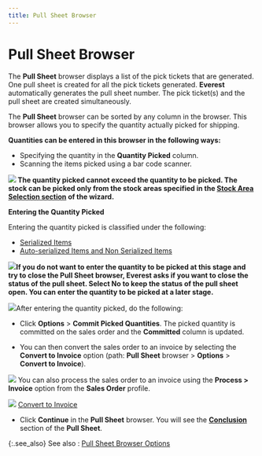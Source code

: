 ```yaml
---
title: Pull Sheet Browser
---
```


# Pull Sheet Browser


The **Pull Sheet** browser displays  a list of the pick tickets that are generated. One pull sheet is created  for all the pick tickets generated. **Everest** automatically generates the pull sheet number. The pick ticket(s)  and the pull sheet are created simultaneously.


The **Pull Sheet** browser can be  sorted by any column in the browser. This browser allows you to specify  the quantity actually picked for shipping.


**Quantities  can be entered in this browser in the following ways:**

- Specifying  the quantity in the **Quantity Picked** column.
- Scanning the  items picked using a bar code scanner.



**![]({{site.sp_baseurl}}/img/note.gif) The quantity  picked cannot exceed the quantity to be picked. The stock can be picked  only from the stock areas specified in the [**Stock Area Selection** section]({{site.sp_baseurl}}/sales-docs/ordr-ff/create-a-pull-sheet/wizard/stock-bin-selection/document_criteria_-_stock_area_selection_pick_ticket_wizard.html) of  the wizard.**


**Entering the Quantity Picked**


Entering the quantity picked is classified under the following:

- [Serialized  Items]({{site.sp_baseurl}}/sales-docs/ordr-ff/create-a-pull-sheet/wizard/pull-sheet/serialized_items_entering_qty_pull_sheet_browser.html)
- [Auto-serialized  Items and Non Serialized Items]({{site.sp_baseurl}}/sales-docs/ordr-ff/create-a-pull-sheet/wizard/pull-sheet/auto_serialized_non_serialized_and_non_inventoried_items.html)



**![]({{site.sp_baseurl}}/img/hint.gif)If you  do not want to enter the quantity to be picked at this stage and try to  close the **Pull Sheet** browser,  **Everest** asks if you want to close  the status of the pull sheet. Select **No**  to keep the status of the pull sheet open. You can enter the quantity  to be picked at a later stage.**


![]({{site.sp_baseurl}}/img/steps.gif)After entering the quantity picked, do the  following:

- Click **Options** > **Commit 
 Picked Quantities**. The picked quantity is committed on the sales  order and the **Committed** column  is updated.


- You can then  convert the sales order to an invoice by selecting the **Convert 
 to Invoice** option (path: **Pull 
 Sheet** browser > **Options**  > **Convert to Invoice**).



![]({{site.sp_baseurl}}/img/hint.gif) You  can also process the sales order to an invoice using the **Process 
 &gt; Invoice** option from the **Sales 
 Order** profile.


![]({{site.sp_baseurl}}/img/lens.gif) [Convert to Invoice]({{site.sp_baseurl}}/misc/convert_to_invoice.html)

- Click **Continue** in the **Pull 
 Sheet** browser. You will see the [**Conclusion**]({{site.sp_baseurl}}/sales-docs/ordr-ff/create-a-pull-sheet/wizard/conclusion/conclusion_pick_ticket_wizard.html) section of the **Pull Sheet**.



{:.see_also}
See also
: [Pull Sheet  Browser Options]({{site.sp_baseurl}}/misc/pull_sheet_browser_options.html)
